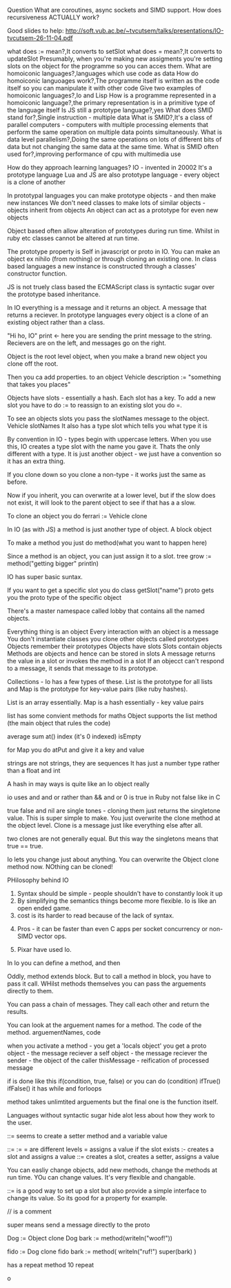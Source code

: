 Question
What are coroutines, async sockets and SIMD support.
How does recursiveness ACTUALLY work?

Good slides to help:
http://soft.vub.ac.be/~tvcutsem/talks/presentations/IO-tvcutsem-26-11-04.pdf


what does := mean?,It converts to setSlot
what does = mean?,It converts to updateSlot
Presumably, when you're making new assigments you're setting slots on the object for the programme so you can acces them.
What are homoiconic languages?,languages which use code as data
How do homoiconic languoages work?,The programme itself is written as the code itself so you can manipulate it with other code
Give two examples of homoiconic languages?,Io and Lisp
How is a programme represented in a homoiconic language?,the primary representation is in a primitive type of the language itself
Is JS still a prototype language?,yes
What does SMID stand for?,Single instruction - multiple data
What is SMID?,It's a class of parallel computers - computers with multiple processing elements that perform the same operation on multiple data points simultaneously.
What is data level parallelism?,Doing the same operations on lots of different bits of data but not changing the same data at the same time.
What is SMID often used for?,improving performance of cpu with multimedia use




How do they approach learning languages?
IO - invented in 20002
It's a prototype language
Lua and JS are also prototype language - every object is a clone of another

In prototypal languages you can make prototype objects - and then make new instances
We don't need classes to make lots of similar objects - objects inherit from objects
An object can act as a prototype for even new objects

Object based often allow alteration of prototypes during run time. Whilst in ruby etc classes cannot be altered at run time.

The prototype property is Self in javascript or proto in IO. You can make an object ex nihilo (from nothing) or through cloning an existing one.
In class based languages a new instance is constructed through a classes' constructor function.

JS is not truely class based the ECMAScript class is syntactic sugar over the prototype based inheritance.

In IO everything is a message and it returns an object. A message that returns a reciever.
In prototype languages every object is a clone of an existing object rather than a class.

"Hi ho, IO" print  <- here you are sending the print message to the string. Recievers are on the left, and messages go on the right.

Object is the root level object, when you make a brand new object you clone off the root.

Then you ca add properties. to an object
Vehicle description := "something that takes you places"

Objects have slots - essentially a hash. Each slot has a key.
To add a new slot you have to do :=  to reassign to an existing slot you do =.

To see an objects slots you pass the slotNames message to the object.
Vehicle slotNames
It also has a type slot which tells you what type it is

By convention in IO - types begin with uppercase letters. When you use this, IO creates a type slot with the name you gave it. Thats the only different with a type. It is just another object - we just have a convention so it has an extra thing.

If you clone down so you clone a non-type - it works just the same as before.

Now if you inherit, you can overwrite at a lower level, but if the slow does not exist, it will look to the parent object to see if that has a a slow.

To clone an object you do ferrari := Vehicle clone

In IO (as with JS) a method is just another type of object. A block object

To make a method you just do method(what you want to happen here)

Since a method is an object, you can just assign it to a slot.
tree grow := method("getting bigger" println)

IO has super basic suntax.

If you want to get a specific slot you do class getSlot("name")
proto gets you the proto type of the specific object

There's a master namespace called lobby that contains all the named objects.

Everything thing is an object
Every interaction with an object is a message
You don't instantiate classes you clone other objects called prototypes
Objects remember their prototypes
Objects have slots
Slots contain objects
Methods are objects and hence can be stored in slots
A message returns the value in a slot or invokes the method in a slot
If an objecct can't respond to a message, it sends that message to its prototype.


Collections - Io has a few types of these.
List is the prototype for all lists and Map is the prototype for key-value pairs (like ruby hashes).

List is an array essentially.
Map is a hash essentially - key value pairs

list has some convient methods for maths
Object supports the list method (the main object that rules the code)

average sum at() index (it's 0 indexed) isEmpty

for Map
you do atPut and give it a key and value

strings are not strings, they are sequences
It has just a number type rather than a float and int

A hash in may ways is quite like an Io object really

io uses and and or rather than && and or
0 is true in Ruby not false like in C

true false and nil are single tones - cloning them just returns the singletone value.
This is super simple to make. You just overwrite the clone method at the object level. Clone is a message just like everything else after all.

two clones are not generally equal. But this way the singletons means that true == true.

Io lets you change just about anything.
You can overwrite the Object clone method now. NOthing can be cloned!

PHilosophy behind IO
1) Syntax should be simple - people shouldn't have to constantly look it up
2) By simplifying the semantics things become more flexible. Io is like an open ended game.
3) cost is its harder to read because of the lack of syntax.
4. Pros - it can be faster than even C apps per socket concurrency or non-SIMD vector ops.
5) Pixar have used Io.



In Io you can define a method, and then

Oddly, method extends block. But to call a method in block, you have to pass it call. WHilst methods themselves you can pass the arguements directly to them.

You can pass a chain of messages. They call each other and return the results.

You can look at the arguement names for a method. The code of the method.
arguementNames, code


when you activate a method - you get a 'locals object'
you get a proto object - the message reciever
a self object - the message reciever
the sender - the object of the caller
thisMessage - reification of processed message

if is done like this if(condition, true, false) or you can do
	(condition) ifTrue() ifFalse()
it has while and forloops

method takes unlimtited arguements but the final one is the function itself.

Languages without syntactic sugar hide alot less about how they work to the user.

::= seems to create a setter method and a variable value

::= := = are different levels
= assigns a value if the slot exists
:- creates a slot and assigns a value
::= creates a slot, creates a setter, assigns a value

You can easliy change objects, add new methods, change the methods at run time. YOu can change values. It's very flexible and changable.

::= is a good way to set up a slot but also provide a simple interface to change its value. So its good for a property for example.

// is a comment

super means send a message directly to the proto

Dog := Object clone
Dog bark := method(writeln("woof!"))

fido := Dog clone
fido bark := method(
   writeln("ruf!")
   super(bark)
)

has a repeat method 10 repeat




o
